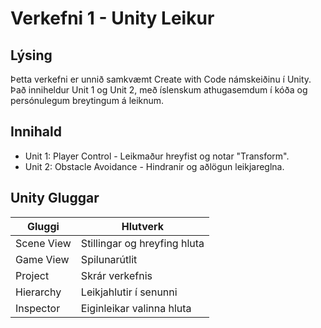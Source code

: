 # Verkefni 1 - Unity Leikur

## Lýsing
Þetta verkefni er unnið samkvæmt Create with Code námskeiðinu í Unity. Það inniheldur Unit 1 og Unit 2, með íslenskum athugasemdum í kóða og persónulegum breytingum á leiknum.

## Innihald
- Unit 1: Player Control - Leikmaður hreyfist og notar "Transform".
- Unit 2: Obstacle Avoidance - Hindranir og aðlögun leikjareglna.

## Unity Gluggar
| Gluggi | Hlutverk |
|--------|---------|
| Scene View | Stillingar og hreyfing hluta |
| Game View | Spilunarútlit |
| Project | Skrár verkefnis |
| Hierarchy | Leikjahlutir í senunni |
| Inspector | Eiginleikar valinna hluta |

